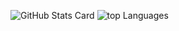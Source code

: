 ![GitHub Stats Card](https://github-readme-stats.vercel.app/api?username=komisan19&show_icons=true&count_private=true)
![top Languages](https://github-readme-stats.vercel.app/api/top-langs/?username=komisan19&layout=compact)

